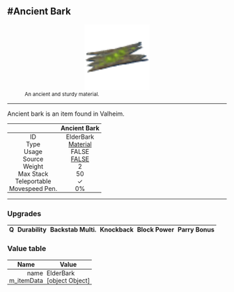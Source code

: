 <meta property="og:title" content="Ancient Bark - MoreValheim" /><meta property="og:type" content="website" /><meta property="og:image" content="/assets/ancient_bark.png" /><meta property="og:description" content="Ancient Bark is an item found in Valheim." /><meta name="theme-color" content="#546D78"><meta name="twitter:card" content="summary_large_image">
#Ancient Bark
-------------
<style>img {width:20px;}.tb {width:150px;display: block;margin-left: auto;margin-right: auto;}</style>

<style>.md-typeset table:not([class]) th:not([align]) {min-width:unset!important;}</style>
<style>td{padding:0em 0.3em!important;text-align:center!important;border-left:.05rem solid var(--md-default-fg-color--lightest)}</style>

<style>th{padding:0.1em 0.3em!important;text-align:center!important;font-weight:bold}</style>

<style>pre{text-align:right!important}</style>
<style>table tr td:first-child {border-left: 0;};</style>

<figure><img src="/assets/ancient_bark.png" class="tb" /><figcaption><small>An ancient and sturdy material.</small></figcaption></figure>

-------------

Ancient bark is an item found in Valheim.

|        | Ancient Bark              |
| ----------- | ------------------------------------ |
| ID |ElderBark
| Type | [Material](../../types/material)
| Usage | FALSE<br>
| Source | [FALSE](../../items/false)
| Weight | 2 |
| Max Stack | 50 |
| Teleportable | ✓
| Movespeed Pen. | 0%


-------------

### Upgrades
| Q | Durability | Backstab Multi. | Knockback | Block Power | Parry Bonus
| - | - | - | - | - | - 


### Value table
| Name | Value
| - | - |
| <div style="text-align:right">name</div> | <div style="text-align:left">ElderBark</div> | 
| <div style="text-align:right">m_itemData</div> | <div style="text-align:left">[object Object]</div> | 